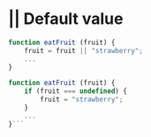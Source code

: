 # || Default value

```js
function eatFruit (fruit) {
    fruit = fruit || "strawberry";
    ...
}
```


```js
function eatFruit (fruit) {
    if (fruit === undefined) {
        fruit = "strawberry";
    }
    ...
}```
